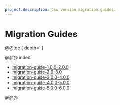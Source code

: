 ```yaml
---
project.description: Csw version migration guides.
---
```

# Migration Guides

@@toc { depth=1 }

@@@ index

* [migration-guide-1.0.0-2.0.0](migration_guide_1.0.0_to_2.0.0/migration-guide-1.0.0-to-2.0.0.md)
* [migration-guide-2.0-3.0](migration_guide_2.0_to_3.0/migration-guide-2.0-to-3.0.md)
* [migration-guide-3.0.0-4.0.0](migration_guide_3.0.0_to_4.0.0/migration-guide-3.0.0-to-4.0.0.md)
* [migration-guide-4.0.0-5.0.0](migration_guide_4.0.0_to_5.0.0/migration-guide-4.0.0-to-5.0.0.md)
* [migration-guide-5.0.0-6.0.0](migration_guide_5.0.0_to_6.0.0/migration-guide-5.0.0-to-6.0.0.md)

@@@
